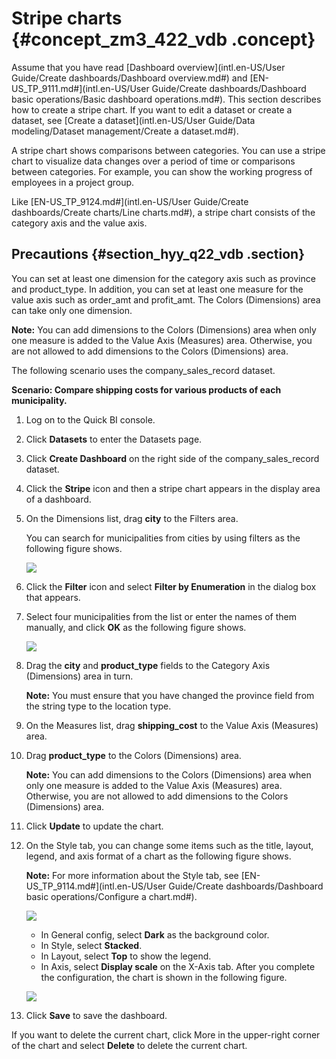 # Stripe charts {#concept_zm3_422_vdb .concept}

Assume that you have read [Dashboard overview](intl.en-US/User Guide/Create dashboards/Dashboard overview.md#) and [EN-US\_TP\_9111.md\#](intl.en-US/User Guide/Create dashboards/Dashboard basic operations/Basic dashboard operations.md#). This section describes how to create a stripe chart. If you want to edit a dataset or create a dataset, see [Create a dataset](intl.en-US/User Guide/Data modeling/Dataset management/Create a dataset.md#).

A stripe chart shows comparisons between categories. You can use a stripe chart to visualize data changes over a period of time or comparisons between categories. For example, you can show the working progress of employees in a project group.

Like [EN-US\_TP\_9124.md\#](intl.en-US/User Guide/Create dashboards/Create charts/Line charts.md#), a stripe chart consists of the category axis and the value axis.

## Precautions {#section_hyy_q22_vdb .section}

You can set at least one dimension for the category axis such as province and product\_type. In addition, you can set at least one measure for the value axis such as order\_amt and profit\_amt. The Colors \(Dimensions\) area can take only one dimension.

**Note:** You can add dimensions to the Colors \(Dimensions\) area when only one measure is added to the Value Axis \(Measures\) area. Otherwise, you are not allowed to add dimensions to the Colors \(Dimensions\) area.

The following scenario uses the company\_sales\_record dataset.

**Scenario: Compare shipping costs for various products of each municipality.**

1.  Log on to the Quick BI console.
2.  Click **Datasets** to enter the Datasets page.
3.  Click **Create Dashboard** on the right side of the company\_sales\_record dataset.
4.  Click the **Stripe** icon and then a stripe chart appears in the display area of a dashboard.
5.  On the Dimensions list, drag **city** to the Filters area.

    You can search for municipalities from cities by using filters as the following figure shows.

    ![](http://static-aliyun-doc.oss-cn-hangzhou.aliyuncs.com/assets/img/9127/15499436281691_en-US.png)

6.  Click the **Filter** icon and select **Filter by Enumeration** in the dialog box that appears.
7.  Select four municipalities from the list or enter the names of them manually, and click **OK** as the following figure shows.

    ![](http://static-aliyun-doc.oss-cn-hangzhou.aliyuncs.com/assets/img/9127/15499436281692_en-US.png)

8.  Drag the **city** and **product\_type** fields to the Category Axis \(Dimensions\) area in turn.

    **Note:** You must ensure that you have changed the province field from the string type to the location type.

9.  On the Measures list, drag **shipping\_cost** to the Value Axis \(Measures\) area.
10. Drag **product\_type** to the Colors \(Dimensions\) area.

    **Note:** You can add dimensions to the Colors \(Dimensions\) area when only one measure is added to the Value Axis \(Measures\) area. Otherwise, you are not allowed to add dimensions to the Colors \(Dimensions\) area.

11. Click **Update** to update the chart.
12. On the Style tab, you can change some items such as the title, layout, legend, and axis format of a chart as the following figure shows.

    **Note:** For more information about the Style tab, see [EN-US\_TP\_9114.md\#](intl.en-US/User Guide/Create dashboards/Dashboard basic operations/Configure a chart.md#).

    ![](http://static-aliyun-doc.oss-cn-hangzhou.aliyuncs.com/assets/img/9127/15499436281693_en-US.png)

    -   In General config, select **Dark** as the background color.
    -   In Style, select **Stacked**.
    -   In Layout, select **Top** to show the legend.
    -   In Axis, select **Display scale** on the X-Axis tab.
    After you complete the configuration, the chart is shown in the following figure.

    ![](http://static-aliyun-doc.oss-cn-hangzhou.aliyuncs.com/assets/img/9127/15499436281695_en-US.png)

13. Click **Save** to save the dashboard.

If you want to delete the current chart, click More in the upper-right corner of the chart and select **Delete** to delete the current chart.

